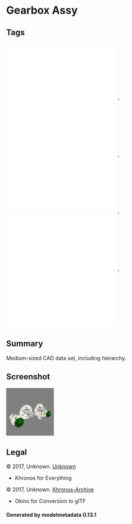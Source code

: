 # Gearbox Assy

## Tags

![no-license](../../README-no-license.md), ![no-author](../../README-no-author.md), ![no-owner](../../README-no-owner.md), ![no-year](../../README-no-year.md), ![issues](../../README-issues.md)

## Summary

Medium-sized CAD data set, including hierarchy.

## Screenshot

![screenshot](screenshot/screenshot.png)

## Legal

&copy; 2017, Unknown. [Unknown]()

 - Khronos for Everything

&copy; 2017, Unknown. [Khronos-Archive]()

 - Okino for Conversion to glTF

#### Generated by modelmetadata 0.13.1